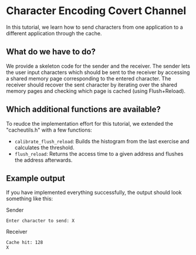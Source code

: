 # Character Encoding Covert Channel

In this tutorial, we learn how to send characters from one application to a different application through the cache.
 
## What do we have to do?

We provide a skeleton code for the sender and the receiver. 
The sender lets the user input characters which should be sent to the receiver by accessing a shared memory page corresponding to the entered character. 
The receiver should recover the sent character by iterating over the shared memory pages and checking which page is cached (using Flush+Reload). 
 
## Which additional functions are available?

To reudce the implementation effort for this tutorial, we extended the "cacheutils.h" with a few functions:

  * `calibrate_flush_reload`: Builds the histogram from the last exercise and calculates the threshold.
  * `flush_reload`: Returns the access time to a given address and flushes the address afterwards.

## Example output

If you have implemented everything successfully, the output should look something like this:

Sender
```
Enter character to send: X           
```

Receiver
```
Cache hit: 128
X
```
